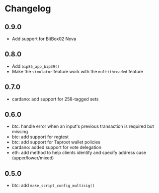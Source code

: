 # Changelog

## 0.9.0
- Add support for BitBox02 Nova

## 0.8.0
- Add `bip85_app_bip39()`
- Make the `simulator` feature work with the `multithreaded` feature

## 0.7.0
- cardano: add support for 258-tagged sets

## 0.6.0
- btc: handle error when an input's previous transaction is required but missing
- btc: add support for regtest
- btc: add support for Taproot wallet policies
- cardano: added support for vote delegation
- eth: add method to help clients identify and specify address case (upper/lower/mixed)

## 0.5.0

- btc: add `make_script_config_multisig()`

